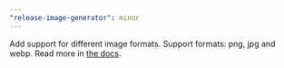 ```yaml
---
"release-image-generator": minor
---
```


Add support for different image formats. Support formats: png, jpg and webp. Read more in [the docs](https://github.com/trueberryless-org/release-image-generator#usage).
